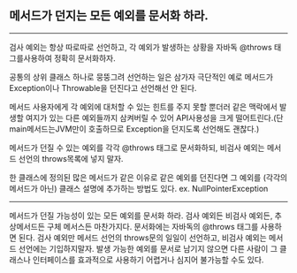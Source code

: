 ## 메서드가 던지는 모든 예외를 문서화 하라.

---

검사 예외는 항상 따로따로 선언하고, 각 예외가 발생하는 상황을 자바독 @throws 태그를사용하여 정확히 문서화하자.

공통의 상위 클래스 하나로 뭉뚱그려 선언하는 일은 삼가자 극단적인 예로 메서드가 Exception이나 Throwable을 던진다고 선언해선 안 된다.

메서드 사용자에게 각 예외에 대처할 수 있는 힌트를 주지 못할 뿐더러 같은 맥락에서 발생할 여지가 있는 다른 예외들까지 삼켜버릴 수 있어 API사용성을 크게 떨어트린다.(단 main메서드는JVM만이 호출하므로 Exception을 던지도록 선언해도 괜찮다.)

메서드가 던질 수 있는 예외를 각각 @throws 태그로 문서화하되, 비검사 예외는 메서드 선언의 throws목록에 넣지 말자.

한 클래스에 정의된 많은 메서드가 같은 이유로 같은 예외를 던진다면 그 예외를 (각각의 메서드가 아닌) 클래스 설명에 추가하는 방법도 있다. ex. NullPointerException

---

메서드가 던질 가능성이 있는 모든 예외를 문서화 하라. 검사 예외든 비검사 예외든, 추상메서드든 구체 메서스든 마찬가지다. 문서화에는 자바독의 @throws 태그를 사용하면 된다. 검사 예외만 메서드 선언의 throws문의 일일이 선언하고, 비검사 예외는 메서드 선언에는 기입하지말자. 발생 가능한 예외를 문서로 남기지 않으면 다른 사람이 그 클래스나 인터페이스를 효과적으로 사용하기 어렵거나 심지어 불가능할 수도 있다.
